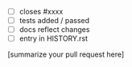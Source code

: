 - [ ] closes #xxxx
- [ ] tests added / passed
- [ ] docs reflect changes
- [ ] entry in HISTORY.rst

[summarize your pull request here]